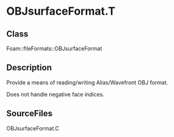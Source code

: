 # OBJsurfaceFormat.T 
## Class
Foam::fileFormats::OBJsurfaceFormat

## Description
Provide a means of reading/writing Alias/Wavefront OBJ format.

Does not handle negative face indices.

## SourceFiles
OBJsurfaceFormat.C

